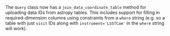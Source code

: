 The `Query` class now has a `join_data_coordinate_table` method for uploading data IDs from astropy tables.  This includes support for filling in required-dimension columns using constraints from a `where` string (e.g. so a table with just `visit` IDs along with `instrument='LSSTCam'` in the `where` string will work).
